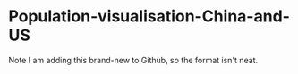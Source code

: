 # Population-visualisation-China-and-US
Note I am adding this brand-new to Github, so the format isn't neat.
